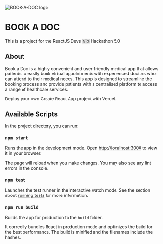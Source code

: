 
![BOOK-A-DOC logo](https://encrypted-tbn0.gstatic.com/images?q=tbn:ANd9GcRyZTMuKIfKI-pS1ZwJE83TE92mq6fvoCs0PQ&usqp=CAU)


# BOOK A DOC

This is a project for the ReactJS Devs 🇳🇬 Hackathon 5.0 

## About
Book a Doc is a highly convenient and user-friendly medical app that allows patients to easily book virtual appointments with experienced doctors who can attend to their medical needs. This app is designed to streamline the booking process and provide patients with a centralised platform to access a range of healthcare services.

Deploy your own Create React App project with Vercel.

## Available Scripts

In the project directory, you can run:

### `npm start`

Runs the app in the development mode. Open [http://localhost:3000](http://localhost:3000) to view it in your browser.

The page will reload when you make changes. You may also see any lint errors in the console.

### `npm test`

Launches the test runner in the interactive watch mode. See the section about [running tests](https://facebook.github.io/create-react-app/docs/running-tests) for more information.

### `npm run build`

Builds the app for production to the `build` folder.

It correctly bundles React in production mode and optimizes the build for the best performance. The build is minified and the filenames include the hashes.